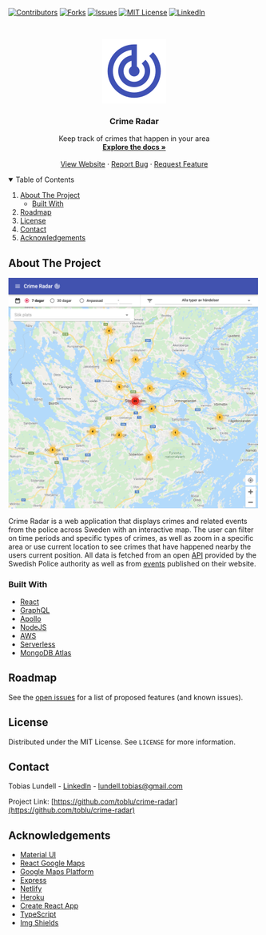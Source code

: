 [![Contributors][contributors-shield]][contributors-url]
[![Forks][forks-shield]][forks-url]
[![Issues][issues-shield]][issues-url]
[![MIT License][license-shield]][license-url]
[![LinkedIn][linkedin-shield]][linkedin-url]

<!-- PROJECT LOGO -->
<br />
<p align="center">
<a href="https://github.com/toblu/crime-radar">
    <img src="./images/logo_purple_64px.svg" alt="Logo" </img>
</a>

  <h3 align="center">Crime Radar</h3>

  <p align="center">
    Keep track of crimes that happen in your area
    <br />
    <a href="https://github.com/toblu/crime-radar"><strong>Explore the docs »</strong></a>
    <br />
    <br />
    <a href="https://crimeradar.se">View Website</a>
    ·
    <a href="https://github.com/toblu/crime-radar/issues">Report Bug</a>
    ·
    <a href="https://github.com/toblu/crime-radar/issues">Request Feature</a>
  </p>
</p>

<!-- TABLE OF CONTENTS -->
<details open="open">
  <summary>Table of Contents</summary>
  <ol>
    <li>
      <a href="#about-the-project">About The Project</a>
      <ul>
        <li><a href="#built-with">Built With</a></li>
      </ul>
    </li>
    <li><a href="#roadmap">Roadmap</a></li>
    <li><a href="#license">License</a></li>
    <li><a href="#contact">Contact</a></li>
    <li><a href="#acknowledgements">Acknowledgements</a></li>
  </ol>
</details>

<!-- ABOUT THE PROJECT -->

## About The Project

<a href="https://crimeradar.se"><img src="./images/crimeradar_screenshot.png" width="500" alt="Crime Radar screenshot" /></a>

Crime Radar is a web application that displays crimes and related events from the police across Sweden with an interactive map. The user can filter on time periods and specific types of crimes, as well as zoom in a specific area or use current location to see crimes that have happened nearby the users current position. All data is fetched from an open <a href="https://polisen.se/kontakt/om-webbplatsen/oppna-data/api-over-polisens-handelser/">API</a> provided by the Swedish Police authority as well as from <a href="https://polisen.se/aktuellt/polisens-nyheter">events</a> published on their website.

### Built With

-   [React](https://reactjs.org/)
-   [GraphQL](https://graphql.org/)
-   [Apollo](https://www.apollographql.com/)
-   [NodeJS](https://nodejs.org/en/)
-   [AWS](https://aws.amazon.com/)
-   [Serverless](https://www.serverless.com/)
-   [MongoDB Atlas](https://www.mongodb.com/cloud/atlas)

<!-- ROADMAP -->

## Roadmap

See the [open issues](https://github.com/toblu/crime-radar/issues) for a list of proposed features (and known issues).

<!-- LICENSE -->

## License

Distributed under the MIT License. See `LICENSE` for more information.

<!-- CONTACT -->

## Contact

Tobias Lundell - [LinkedIn][linkedin-url] - lundell.tobias@gmail.com

Project Link: [https://github.com/toblu/crime-radar](https://github.com/toblu/crime-radar)

<!-- ACKNOWLEDGEMENTS -->

## Acknowledgements

-   [Material UI](https://material-ui.com/)
-   [React Google Maps](https://tomchentw.github.io/react-google-maps/)
-   [Google Maps Platform](https://developers.google.com/maps)
-   [Express](https://expressjs.com/)
-   [Netlify](https://www.netlify.com/)
-   [Heroku](https://heroku.com)
-   [Create React App](https://create-react-app.dev/)
-   [TypeScript](https://www.typescriptlang.org/)
-   [Img Shields](https://shields.io)

[contributors-shield]: https://img.shields.io/github/contributors/toblu/crime-radar.svg?style=for-the-badge
[contributors-url]: https://github.com/toblu/crime-radar/graphs/contributors
[forks-shield]: https://img.shields.io/github/forks/toblu/crime-radar.svg?style=for-the-badge
[forks-url]: https://github.com/toblu/crime-radar/network/members
[issues-shield]: https://img.shields.io/github/issues/toblu/crime-radar.svg?style=for-the-badge
[issues-url]: https://github.com/toblu/crime-radar/issues
[license-shield]: https://img.shields.io/github/license/toblu/crime-radar.svg?style=for-the-badge
[license-url]: https://github.com/toblu/crime-radar/blob/master/LICENSE
[linkedin-shield]: https://img.shields.io/badge/-LinkedIn-black.svg?style=for-the-badge&logo=linkedin&colorB=555
[linkedin-url]: https://linkedin.com/in/tobiaslundell
